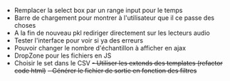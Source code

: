 - Remplacer la select box par un range input pour le temps
- Barre de chargement pour montrer à l'utilisateur que il ce passe des choses
- A la fin de nouveau pkl rediriger directement sur les lecteurs audio
- Tester l'interface pour voir si ya des erreurs
- Pouvoir changer le nombre d'échantillon à afficher en ajax
- DropZone pour les fichiers en JS
- Choisir le set dans le CSV
~~- Utiliser les extends des templates (refactor code html)~~
~~- Générer le fichier de sortie en fonction des filtres~~